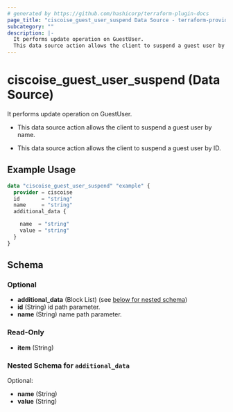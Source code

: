 ```yaml
---
# generated by https://github.com/hashicorp/terraform-plugin-docs
page_title: "ciscoise_guest_user_suspend Data Source - terraform-provider-ciscoise"
subcategory: ""
description: |-
  It performs update operation on GuestUser.
  This data source action allows the client to suspend a guest user by name.This data source action allows the client to suspend a guest user by ID.
---
```


# ciscoise_guest_user_suspend (Data Source)

It performs update operation on GuestUser.

- This data source action allows the client to suspend a guest user by name.

- This data source action allows the client to suspend a guest user by ID.

## Example Usage

```terraform
data "ciscoise_guest_user_suspend" "example" {
  provider = ciscoise
  id       = "string"
  name     = "string"
  additional_data {

    name  = "string"
    value = "string"
  }
}
```

<!-- schema generated by tfplugindocs -->
## Schema

### Optional

- **additional_data** (Block List) (see [below for nested schema](#nestedblock--additional_data))
- **id** (String) id path parameter.
- **name** (String) name path parameter.

### Read-Only

- **item** (String)

<a id="nestedblock--additional_data"></a>
### Nested Schema for `additional_data`

Optional:

- **name** (String)
- **value** (String)


